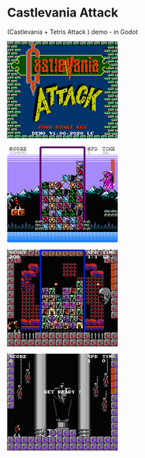 # Castlevania Attack
(Castlevania + Tetris Attack ) demo - in Godot

![Alt text](images/2021_05_01_204042_0.png?raw=true "Title")


![Alt text](images/2020_09_20_152434_0.png?raw=true "Title")


![Alt text](images/2020_09_25_083547_0.png?raw=true "Title")


![Alt text](images/2020_09_25_091858_0.png?raw=true "Title")
